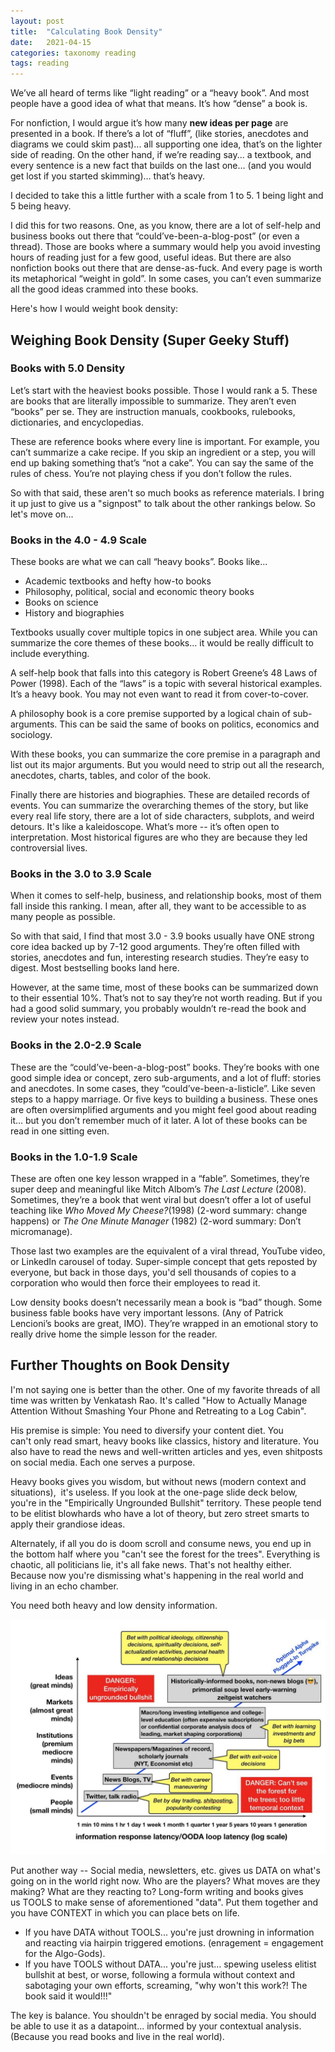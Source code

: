 ```yaml
---
layout: post
title:  "Calculating Book Density"
date:   2021-04-15
categories: taxonomy reading
tags: reading
---
```

We’ve all heard of terms like “light reading” or a “heavy book”. And most people have a good idea of what that means. It’s how “dense” a book is.

For nonfiction, I would argue it’s how many **new ideas per page** are presented in a book. If there’s a lot of “fluff”, (like stories, anecdotes and diagrams we could skim past)... all supporting one idea, that’s on the lighter side of reading. On the other hand, if we’re reading say... a textbook, and every sentence is a new fact that builds on the last one… (and you would get lost if you started skimming)… that’s heavy.

I decided to take this a little further with a scale from 1 to 5. 1 being light and 5 being heavy.

I did this for two reasons. One, as you know, there are a lot of self-help and business books out there that “could’ve-been-a-blog-post” (or even a thread). Those are books where a summary would help you avoid investing hours of reading just for a few good, useful ideas. But there are also nonfiction books out there that are dense-as-fuck. And every page is worth its metaphorical “weight in gold”. In some cases, you can’t even summarize all the good ideas crammed into these books.

Here's how I would weight book density:

## Weighing Book Density (Super Geeky Stuff)

### Books with 5.0 Density

Let’s start with the heaviest books possible. Those I would rank a 5. These are books that are literally impossible to summarize. They aren’t even “books” per se. They are instruction manuals, cookbooks, rulebooks, dictionaries, and encyclopedias.

These are reference books where every line is important. For example, you can’t summarize a cake recipe. If you skip an ingredient or a step, you will end up baking something that’s “not a cake”. You can say the same of the rules of chess. You’re not playing chess if you don’t follow the rules.

So with that said, these aren't so much books as reference materials. I bring it up just to give us a "signpost" to talk about the other rankings below. So let's move on...

### Books in the 4.0 - 4.9 Scale

These books are what we can call “heavy books”. Books like...
* Academic textbooks and hefty how-to books
* Philosophy, political, social and economic theory books
* Books on science
* History and biographies

Textbooks usually cover multiple topics in one subject area. While you can summarize the core themes of these books… it would be really difficult to include everything.

A self-help book that falls into this category is Robert Greene’s 48 Laws of Power (1998). Each of the “laws” is a topic with several historical examples. It’s a heavy book. You may not even want to read it from cover-to-cover.

A philosophy book is a core premise supported by a logical chain of sub-arguments. This can be said the same of books on politics, economics and sociology.

With these books, you can summarize the core premise in a paragraph and list out its major arguments. But you would need to strip out all the research, anecdotes, charts, tables, and color of the book.

Finally there are histories and biographies. These are detailed records of events. You can summarize the overarching themes of the story, but like every real life story, there are a lot of side characters, subplots, and weird detours. It's like a kaleidoscope. What’s more -- it’s often open to interpretation. Most historical figures are who they are because they led controversial lives.

### Books in the 3.0 to 3.9 Scale

When it comes to self-help, business, and relationship books, most of them fall inside this ranking. I mean, after all, they want to be accessible to as many people as possible.

So with that said, I find that most 3.0 - 3.9 books usually have ONE strong core idea backed up by 7-12 good arguments. They’re often filled with stories, anecdotes and fun, interesting research studies. They’re easy to digest. Most bestselling books land here.

However, at the same time, most of these books can be summarized down to their essential 10%. That’s not to say they’re not worth reading. But if you had a good solid summary, you probably wouldn’t re-read the book and review your notes instead.

### Books in the 2.0-2.9 Scale

These are the “could’ve-been-a-blog-post” books. They’re books with one good simple idea or concept, zero sub-arguments, and a lot of fluff: stories and anecdotes. In some cases, they “could’ve-been-a-listicle”. Like seven steps to a happy marriage. Or five keys to building a business. These ones are often oversimplified arguments and you might feel good about reading it… but you don’t remember much of it later. A lot of these books can be read in one sitting even.

### Books in the 1.0-1.9 Scale

These are often one key lesson wrapped in a “fable”. Sometimes, they’re super deep and meaningful like Mitch Albom’s _The Last Lecture_ (2008). Sometimes, they’re a book that went viral but doesn’t offer a lot of useful teaching like _Who Moved My Cheese?_(1998) (2-word summary: change happens) or _The One Minute Manager_ (1982) (2-word summary: Don’t micromanage).

Those last two examples are the equivalent of a viral thread, YouTube video, or LinkedIn carousel of today. Super-simple concept that gets reposted by everyone, but back in those days, you'd sell thousands of copies to a corporation who would then force their employees to read it.

Low density books doesn’t necessarily mean a book is “bad” though. Some business fable books have very important lessons. (Any of Patrick Lencioni’s books are great, IMO). They’re wrapped in an emotional story to really drive home the simple lesson for the reader.

## Further Thoughts on Book Density

I'm not saying one is better than the other. One of my favorite threads of all time was written by Venkatash Rao. It's called "How to Actually Manage Attention Without Smashing Your Phone and Retreating to a Log Cabin".

His premise is simple: You need to diversify your content diet. You can't only read smart, heavy books like classics, history and literature. You also have to read the news and well-written articles and yes, even shitposts on social media. Each one serves a purpose.

Heavy books gives you wisdom, but without news (modern context and situations),  it's useless. If you look at the one-page slide deck below, you're in the "Empirically Ungrounded Bullshit" territory. These people tend to be elitist blowhards who have a lot of theory, but zero street smarts to apply their grandiose ideas.

Alternately, if all you do is doom scroll and consume news, you end up in the bottom half where you "can't see the forest for the trees". Everything is chaotic, all politicians lie, it's all fake news. That's not healthy either. Because now you're dismissing what's happening in the real world and living in an echo chamber.

You need both heavy and low density information.

![information loop](https://github.com/colinyjchung/cnotes/blob/main/assets/information.jpg?raw=true)

Put another way -- Social media, newsletters, etc. gives us DATA on what's going on in the world right now. Who are the players? What moves are they making? What are they reacting to? Long-form writing and books gives us TOOLS to make sense of aforementioned "data". Put them together and you have CONTEXT in which you can place bets on life.

* If you have DATA without TOOLS... you're just drowning in information and reacting via hairpin triggered emotions. (enragement = engagement for the Algo-Gods).
* If you have TOOLS without DATA... you're just... spewing useless elitist bullshit at best, or worse, following a formula without context and sabotaging your own efforts, screaming, "why won't this work?! The book said it would!!!"

The key is balance. You shouldn't be enraged by social media. You should be able to use it as a datapoint... informed by your contextual analysis. (Because you read books and live in the real world).
